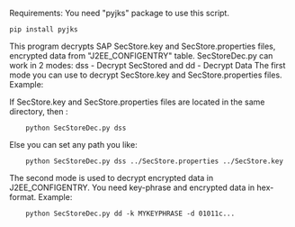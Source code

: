 Requirements:
You need "pyjks" package to use this script.

`pip install pyjks`

This program decrypts SAP SecStore.key and SecStore.properties files, encrypted data from "J2EE_CONFIGENTRY" table.
SecStoreDec.py can work in 2 modes: dss - Decrypt SecStored and dd - Decrypt Data
The first mode you can use to decrypt SecStore.key and SecStore.properties files. Example:

If SecStore.key and SecStore.properties files are located in the same directory, then :
```
    python SecStoreDec.py dss
```
Else you can set any path you like:
```
    python SecStoreDec.py dss ../SecStore.properties ../SecStore.key
```
The second mode is used to decrypt encrypted data in J2EE_CONFIGENTRY. You need key-phrase and encrypted data in hex-format. Example:
```
    python SecStoreDec.py dd -k MYKEYPHRASE -d 01011c...
```
